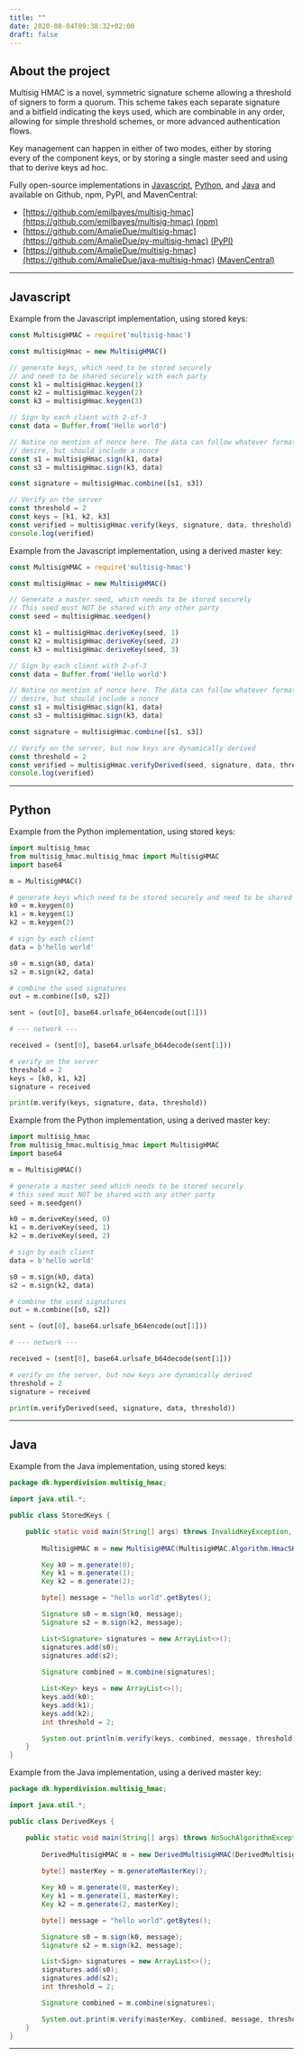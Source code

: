 ```yaml
---
title: ""
date: 2020-08-04T09:38:32+02:00
draft: false
---
```


## About the project

Multisig HMAC is a novel, symmetric signature scheme allowing a threshold of signers to form a quorum. This scheme takes each separate signature and a bitfield indicating the keys used, which are combinable in any order, allowing for simple threshold schemes, or more advanced authentication flows.

Key management can happen in either of two modes, either by storing every of the component keys, or by storing a single master seed and using that to derive keys ad hoc.

Fully open-source implementations in [Javascript](#javascript), [Python](#python), and [Java](#java) and available on Github, npm, PyPI, and MavenCentral:

* [https://github.com/emilbayes/multisig-hmac](https://github.com/emilbayes/multisig-hmac) [(npm)](https://www.npmjs.com/package/multisig-hmac)
* [https://github.com/AmalieDue/multisig-hmac](https://github.com/AmalieDue/py-multisig-hmac) [(PyPI)](https://pypi.org/project/multisig-hmac/)
* [https://github.com/AmalieDue/multisig-hmac](https://github.com/AmalieDue/java-multisig-hmac) [(MavenCentral)](https://search.maven.org/artifact/dk.hyperdivision/multisig_hmac/2.0.0/jar)

---

## Javascript

Example from the Javascript implementation, using stored keys:

```javascript
const MultisigHMAC = require('multisig-hmac')

const multisigHmac = new MultisigHMAC()

// generate keys, which need to be stored securely
// and need to be shared securely with each party
const k1 = multisigHmac.keygen(1)
const k2 = multisigHmac.keygen(2)
const k3 = multisigHmac.keygen(3)

// Sign by each client with 2-of-3
const data = Buffer.from('Hello world')

// Notice no mention of nonce here. The data can follow whatever format you
// desire, but should include a nonce
const s1 = multisigHmac.sign(k1, data)
const s3 = multisigHmac.sign(k3, data)

const signature = multisigHmac.combine([s1, s3])

// Verify on the server
const threshold = 2
const keys = [k1, k2, k3]
const verified = multisigHmac.verify(keys, signature, data, threshold)
console.log(verified)
```

Example from the Javascript implementation, using a derived master key:

```javascript
const MultisigHMAC = require('multisig-hmac')

const multisigHmac = new MultisigHMAC()

// Generate a master seed, which needs to be stored securely
// This seed must NOT be shared with any other party
const seed = multisigHmac.seedgen()

const k1 = multisigHmac.deriveKey(seed, 1)
const k2 = multisigHmac.deriveKey(seed, 2)
const k3 = multisigHmac.deriveKey(seed, 3)

// Sign by each client with 2-of-3
const data = Buffer.from('Hello world')

// Notice no mention of nonce here. The data can follow whatever format you
// desire, but should include a nonce
const s1 = multisigHmac.sign(k1, data)
const s3 = multisigHmac.sign(k3, data)

const signature = multisigHmac.combine([s1, s3])

// Verify on the server, but now keys are dynamically derived
const threshold = 2
const verified = multisigHmac.verifyDerived(seed, signature, data, threshold)
console.log(verified)
```

---

## Python

Example from the Python implementation, using stored keys:
```python
import multisig_hmac
from multisig_hmac.multisig_hmac import MultisigHMAC
import base64

m = MultisigHMAC()

# generate keys which need to be stored securely and need to be shared securely with each party
k0 = m.keygen(0)
k1 = m.keygen(1)
k2 = m.keygen(2)

# sign by each client
data = b'hello world'

s0 = m.sign(k0, data)
s2 = m.sign(k2, data)

# combine the used signatures
out = m.combine([s0, s2])

sent = (out[0], base64.urlsafe_b64encode(out[1]))

# --- network ---

received = (sent[0], base64.urlsafe_b64decode(sent[1]))

# verify on the server
threshold = 2
keys = [k0, k1, k2]
signature = received

print(m.verify(keys, signature, data, threshold))
```

Example from the Python implementation, using a derived master key:

```python
import multisig_hmac
from multisig_hmac.multisig_hmac import MultisigHMAC
import base64

m = MultisigHMAC()

# generate a master seed which needs to be stored securely
# this seed must NOT be shared with any other party
seed = m.seedgen()

k0 = m.deriveKey(seed, 0)
k1 = m.deriveKey(seed, 1)
k2 = m.deriveKey(seed, 2)

# sign by each client
data = b'hello world'

s0 = m.sign(k0, data)
s2 = m.sign(k2, data)

# combine the used signatures
out = m.combine([s0, s2])

sent = (out[0], base64.urlsafe_b64encode(out[1]))

# --- network ---

received = (sent[0], base64.urlsafe_b64decode(sent[1]))

# verify on the server, but now keys are dynamically derived
threshold = 2
signature = received

print(m.verifyDerived(seed, signature, data, threshold))
```

---

## Java

Example from the Java implementation, using stored keys:
```java
package dk.hyperdivision.multisig_hmac;

import java.util.*;

public class StoredKeys {

    public static void main(String[] args) throws InvalidKeyException, NoSuchAlgorithmException {
    
        MultisigHMAC m = new MultisigHMAC(MultisigHMAC.Algorithm.HmacSHA256);

        Key k0 = m.generate(0);
        Key k1 = m.generate(1);
        Key k2 = m.generate(2);

        byte[] message = "hello world".getBytes();

        Signature s0 = m.sign(k0, message);
        Signature s2 = m.sign(k2, message);

        List<Signature> signatures = new ArrayList<>();
        signatures.add(s0);
        signatures.add(s2);
    
        Signature combined = m.combine(signatures);

        List<Key> keys = new ArrayList<>();
        keys.add(k0);
        keys.add(k1);
        keys.add(k2);
        int threshold = 2;

        System.out.println(m.verify(keys, combined, message, threshold));
    }
}
```

Example from the Java implementation, using a derived master key:

```java
package dk.hyperdivision.multisig_hmac;

import java.util.*;

public class DerivedKeys {

    public static void main(String[] args) throws NoSuchAlgorithmException, InvalidKeyException {
    
        DerivedMultisigHMAC m = new DerivedMultisigHMAC(DerivedMultisigHMAC.Algorithm.HmacSHA256);
        
        byte[] masterKey = m.generateMasterKey();

        Key k0 = m.generate(0, masterKey);
        Key k1 = m.generate(1, masterKey);
        Key k2 = m.generate(2, masterKey);

        byte[] message = "hello world".getBytes();

        Signature s0 = m.sign(k0, message);
        Signature s2 = m.sign(k2, message);

        List<Sign> signatures = new ArrayList<>();
        signatures.add(s0);
        signatures.add(s2);
        int threshold = 2;

        Signature combined = m.combine(signatures);

        System.out.print(m.verify(masterKey, combined, message, threshold));
    }
}
```

---